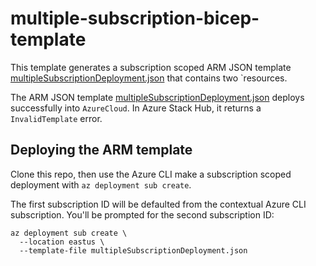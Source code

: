 # multiple-subscription-bicep-template

This template generates a subscription scoped ARM JSON template [multipleSubscriptionDeployment.json](./multipleSubscriptionDeployment.json) that contains two `resources.

The ARM JSON template [multipleSubscriptionDeployment.json](./multipleSubscriptionDeployment.json) deploys successfully into `AzureCloud`. In Azure Stack Hub, it returns a `InvalidTemplate` error.

## Deploying the ARM template

Clone this repo, then use the Azure CLI make a subscription scoped deployment with `az deployment sub create`.

The first subscription ID will be defaulted from the contextual Azure CLI subscription. You'll be prompted for the second subscription ID:

```plaintext
az deployment sub create \
  --location eastus \
  --template-file multipleSubscriptionDeployment.json
```
